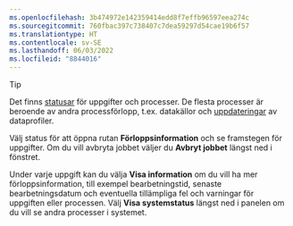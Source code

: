 ```yaml
---
ms.openlocfilehash: 3b474972e142359414edd8f7effb96597eea274c
ms.sourcegitcommit: 760fbac397c738407c7dea59297d54cae19b6f57
ms.translationtype: HT
ms.contentlocale: sv-SE
ms.lasthandoff: 06/03/2022
ms.locfileid: "8844016"
---
```

> [!TIP] 
> Det finns [statusar](../system.md#status-definitions) för uppgifter och processer. De flesta processer är beroende av andra processförlopp, t.ex. datakällor och [uppdateringar](../system.md#refresh-processes) av dataprofiler. 
> 
> Välj status för att öppna rutan **Förloppsinformation** och se framstegen för uppgifter. Om du vill avbryta jobbet väljer du **Avbryt jobbet** längst ned i fönstret. 
> 
> Under varje uppgift kan du välja **Visa information** om du vill ha mer förloppsinformation, till exempel bearbetningstid, senaste bearbetningsdatum och eventuella tillämpliga fel och varningar för uppgiften eller processen. Välj **Visa systemstatus** längst ned i panelen om du vill se andra processer i systemet.